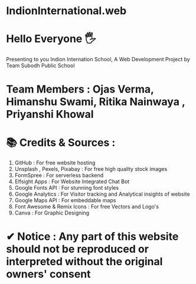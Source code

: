 # IndionInternational.web 
# Hello Everyone 🖐
Presenting to you Indion Internation School,
A Web Development Project by Team Subodh Public School

# Team Members : Ojas Verma, Himanshu Swami, Ritika Nainwaya , Priyanshi Khowal 

# 📚 Credits & Sources :
1. GitHub  : For free website hosting
2. Unsplash , Pexels, Pixabay : For free high quality stock images
3. FormSpree : For serverless backend 
4. Elfsight Apps : For Website Integrated Chat Bot 
5. Google Fonts API : For stunning font styles
6. Google Analytics : For Visitor tracking and Analytical insights of website
7. Google Maps API : For embeddable maps
8. Font Awesome & Remix Icons : For free Vectors and Logo's
9. Canva : For Graphic Designing

# ✔ Notice : Any part of this website should not be reproduced or interpreted without the original owners' consent

